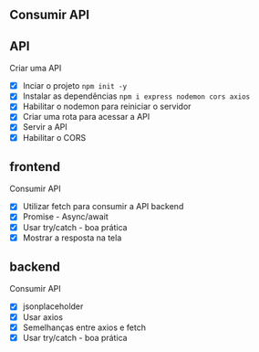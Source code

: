 ## Consumir API

## API
Criar uma API

- [x] Inciar o projeto `npm init -y`
- [x] Instalar as dependências `npm i express nodemon cors axios`
- [x] Habilitar o nodemon para reiniciar o servidor
- [x] Criar uma rota para acessar a API
- [x] Servir a API
- [x] Habilitar o CORS

## frontend
Consumir API

- [x] Utilizar fetch para consumir a API backend
- [x] Promise - Async/await
- [x] Usar try/catch - boa prática
- [x] Mostrar a resposta na tela

## backend
Consumir API

- [x] jsonplaceholder
- [x] Usar axios
- [x] Semelhanças entre axios e fetch
- [x] Usar try/catch - boa prática

